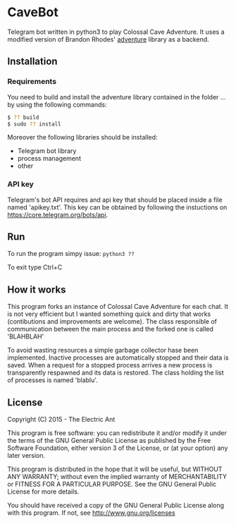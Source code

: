 # CaveBot

Telegram bot written in python3 to play Colossal Cave Adventure. It uses a
modified version of Brandon Rhodes'
[adventure](https://pypi.python.org/pypi/adventure/1.3) library as a backend.

## Installation

### Requirements

You need to build and install the adventure library contained in the folder
... by using the following commands:
```bash
$ ?? build
$ sudo ?? install
```
Moreover the following libraries should be installed:
 * Telegram bot library <link>
 * process management <link>
 * other

### API key

Telegram's bot API requires and api key that should be placed inside a file
named 'apikey.txt'. This key can be obtained by following the instuctions on
<https://core.telegram.org/bots/api>.

## Run

To run the program simpy issue: `python3 ??`

To exit type Ctrl+C

## How it works

This program forks an instance of Colossal Cave Adventure for each chat. It is
not very efficient but I wanted something quick and dirty that works
(contibutions and improvements are welcome). The class responsible of
communication between the main process and the forked one is called 'BLAHBLAH'

To avoid wasting resources a simple garbage collector hase been implemented.
Inactive processes are automatically stopped and their data is saved. When a
request for a stopped process arrives a new process is transparently respawned
and its data is restored. The class holding the list of processes is named
'blablu'.

## License

Copyright (C) 2015 - The Electric Ant

This program is free software: you can redistribute it and/or modify it under
the terms of the GNU General Public License as published by the Free Software
Foundation, either version 3 of the License, or (at your option) any later
version.

This program is distributed in the hope that it will be useful, but WITHOUT ANY
WARRANTY; without even the implied warranty of MERCHANTABILITY or FITNESS FOR A
PARTICULAR PURPOSE. See the GNU General Public License for more details.

You should have received a copy of the GNU General Public License along with 
this program. If not, see <http://www.gnu.org/licenses>
